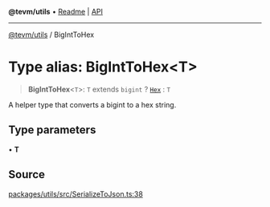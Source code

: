 **@tevm/utils** • [Readme](../README.md) \| [API](../globals.md)

***

[@tevm/utils](../README.md) / BigIntToHex

# Type alias: BigIntToHex\<T\>

> **BigIntToHex**\<`T`\>: `T` extends `bigint` ? [`Hex`](Hex.md) : `T`

A helper type that converts a bigint to a hex string.

## Type parameters

• **T**

## Source

[packages/utils/src/SerializeToJson.ts:38](https://github.com/evmts/tevm-monorepo/blob/main/packages/utils/src/SerializeToJson.ts#L38)

